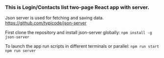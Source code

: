 ### This is Login/Contacts list two-page React app with server.

Json server is used for fetching and saving data.
https://github.com/typicode/json-server

First clone the repository and install json-server globally: 
<code>npm install -g json-server</code>

To launch the app run scripts in different terminals or parallel:
<code>npm run start</code>
<code>npm run server</code>





